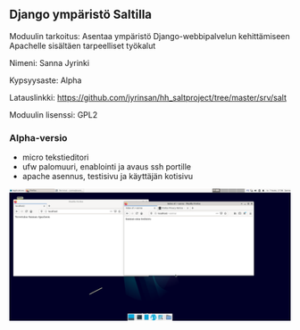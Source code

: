 ## Django ympäristö Saltilla
Moduulin tarkoitus: Asentaa ympäristö Django-webbipalvelun kehittämiseen Apachelle sisältäen tarpeelliset työkalut

Nimeni: Sanna Jyrinki

Kypsyysaste: Alpha

Latauslinkki: https://github.com/jyrinsan/hh_saltproject/tree/master/srv/salt

Moduulin lisenssi: GPL2

### Alpha-versio
- micro tekstieditori
- ufw palomuuri, enablointi ja avaus ssh portille
- apache asennus, testisivu ja käyttäjän kotisivu

![Image](images/alpha.PNG)
